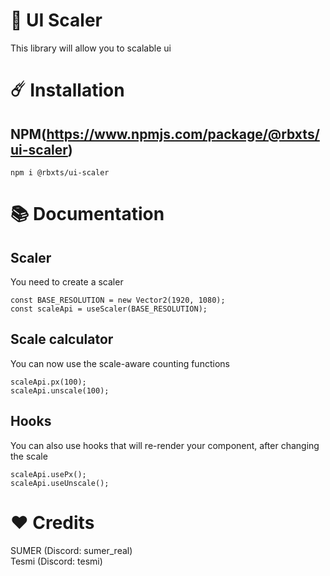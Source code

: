 # 📐 UI Scaler
This library will allow you to scalable ui

# ☄️ Installation

## NPM(https://www.npmjs.com/package/@rbxts/ui-scaler)
``npm i @rbxts/ui-scaler``

# 📚 Documentation

## Scaler
You need to create a scaler

```tsx
const BASE_RESOLUTION = new Vector2(1920, 1080);
const scaleApi = useScaler(BASE_RESOLUTION);
```

## Scale calculator

You can now use the scale-aware counting functions

```tsx
scaleApi.px(100);
scaleApi.unscale(100);
```

## Hooks

You can also use hooks that will re-render your component, after changing the scale

```tsx
scaleApi.usePx();
scaleApi.useUnscale();
```

# ❤️ Credits
SUMER (Discord: sumer_real)\
Tesmi (Discord: tesmi)